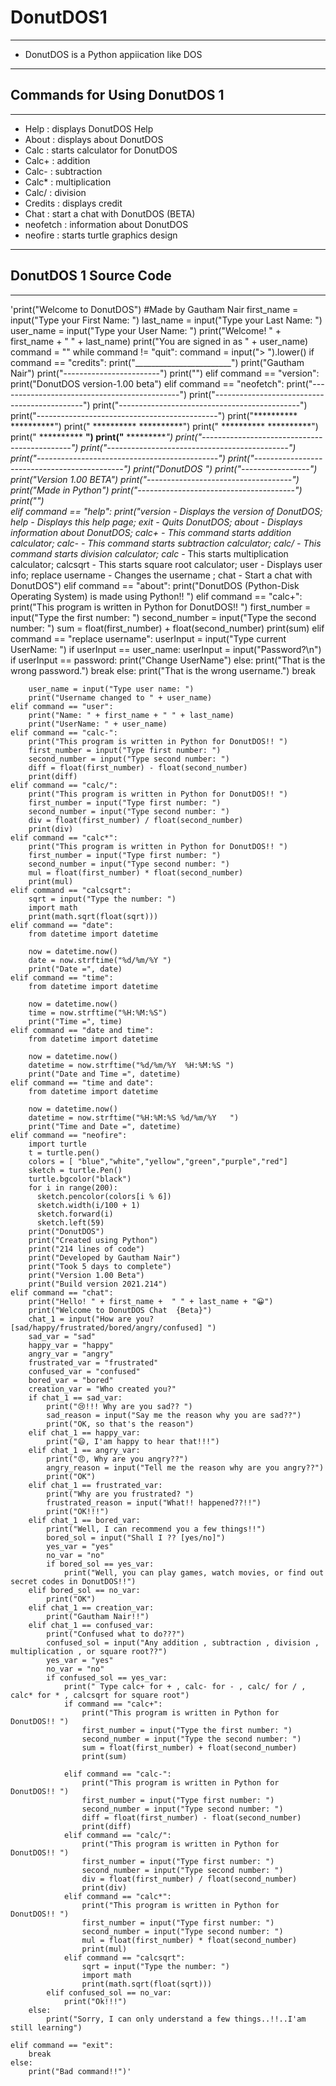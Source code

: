 # DonutDOS1
-----------------------------------------------
- DonutDOS is a Python appiication like DOS
-----------------------------------------------
## Commands for Using DonutDOS 1
-----------------------------------------------

- Help : displays DonutDOS Help
- About : displays about DonutDOS
- Calc : starts calculator for DonutDOS
- Calc+ : addition
- Calc- : subtraction
- Calc* : multiplication
- Calc/ : division
- Credits : displays credit
- Chat : start a chat with DonutDOS (BETA)
- neofetch : information about DonutDOS
- neofire : starts turtle graphics design
----------------------------------------------------
## DonutDOS 1 Source Code
----------------------------------------------------
'print("Welcome to DonutDOS")
#Made by Gautham Nair
first_name = input("Type your First Name: ")
last_name = input("Type your Last Name: ")
user_name = input("Type your User Name: ")
print("Welcome! " + first_name  + " " +  last_name)
print("You are signed in as " + user_name)
command = ""
while command != "quit":
	command = input("> ").lower()
	if command == "credits":
		print("________________________")
		print("Gautham Nair")
		print("------------------------")
		print("")
	elif command == "version":
		print("DonutDOS version-1.00 beta")
	elif command == "neofetch":
		print("---------------------------------------------")
		print("---------------------------------------------")
		print("---------------------------------------------")
		print("---------------------------------------------")
		print("**********     **********")
		print(" **********   **********")
		print("  ********** **********")
		print(" **********   **********")
		print("**********     **********")
		print("---------------------------------------------")
		print("---------------------------------------------")
		print("---------------------------------------------")
		print("---------------------------------------------")
		print("DonutDOS ")
		print("-----------------")
		print("Version 1.00 BETA")
		print("------------------------------------")
		print("Made in Python")
		print("---------------------------------------")
		print("")	
	elif command == "help":
		print("version - Displays the version of DonutDOS; help - Displays this help page; exit - Quits DonutDOS; about - Displays information about DonutDOS; calc+ - This command starts addition calculator; calc- - This command starts subtraction calculator; calc/ - This command starts division calculator; calc* - This starts multiplication calculator; calcsqrt - This starts square root calculator; user - Displays user info; replace username - Changes the username ; chat - Start a chat with DonutDOS")
	elif command == "about":
		print("DonutDOS (Python-Disk Operating System) is made using Python!! ")
	elif command == "calc+":
		print("This program is written in Python for DonutDOS!! ")
		first_number = input("Type the first number: ")
		second_number = input("Type the second number: ")
		sum = float(first_number) + float(second_number)
		print(sum)
	elif command == "replace username":
		userInput = input("Type current UserName: ")
		if userInput == user_name:
			userInput = input("Password?\n")
			if userInput == password:
				print("Change UserName")
			else:
				print("That is the wrong password.")
				break
		else:
    			print("That is the wrong username.")
    			break

		user_name = input("Type user name: ")
		print("Username changed to " + user_name)	
	elif command == "user":
		print("Name: " + first_name + " " + last_name)
		print("UserName: " + user_name)	
	elif command == "calc-":
		print("This program is written in Python for DonutDOS!! ")
		first_number = input("Type first number: ")
		second_number = input("Type second number: ")
		diff = float(first_number) - float(second_number)
		print(diff)
	elif command == "calc/":
		print("This program is written in Python for DonutDOS!! ")
		first_number = input("Type first number: ")
		second_number = input("Type second number: ")
		div = float(first_number) / float(second_number)
		print(div)
	elif command == "calc*":
		print("This program is written in Python for DonutDOS!! ")
		first_number = input("Type first number: ")
		second_number = input("Type second number: ")
		mul = float(first_number) * float(second_number)
		print(mul)	
	elif command == "calcsqrt":
		sqrt = input("Type the number: ")
		import math
		print(math.sqrt(float(sqrt)))	
	elif command == "date":
		from datetime import datetime

		now = datetime.now()
		date = now.strftime("%d/%m/%Y ")
		print("Date =", date)
	elif command == "time":
		from datetime import datetime

		now = datetime.now()
		time = now.strftime("%H:%M:%S")
		print("Time =", time)	
	elif command == "date and time":
		from datetime import datetime

		now = datetime.now()
		datetime = now.strftime("%d/%m/%Y  %H:%M:%S ")
		print("Date and Time =", datetime)	
	elif command == "time and date":
		from datetime import datetime

		now = datetime.now()
		datetime = now.strftime("%H:%M:%S %d/%m/%Y   ")
		print("Time and Date =", datetime)	
	elif command == "neofire":
		import turtle
		t = turtle.pen()
		colors = [ "blue","white","yellow","green","purple","red"]
		sketch = turtle.Pen()
		turtle.bgcolor("black")
		for i in range(200):
 		  sketch.pencolor(colors[i % 6])
 		  sketch.width(i/100 + 1)
 		  sketch.forward(i)
 		  sketch.left(59) 
		print("DonutDOS")
		print("Created using Python")
		print("214 lines of code")
		print("Developed by Gautham Nair")
		print("Took 5 days to complete")
		print("Version 1.00 Beta")
		print("Build version 2021.214")
	elif command == "chat":
		print("Hello! " + first_name +  " " + last_name + "😀")
		print("Welcome to DonutDOS Chat  {Beta}")
		chat_1 = input("How are you? [sad/happy/frustrated/bored/angry/confused] ")
		sad_var = "sad"
		happy_var = "happy"
		angry_var = "angry"
		frustrated_var = "frustrated"
		confused_var = "confused"
		bored_var = "bored"
		creation_var = "Who created you?"
		if chat_1 == sad_var:
			print("😢!!! Why are you sad?? ")
			sad_reason = input("Say me the reason why you are sad??")
			print("OK, so that's the reason")
		elif chat_1 == happy_var:
			print("😄, I'am happy to hear that!!!")
		elif chat_1 == angry_var:
			print("😠, Why are you angry??")
			angry_reason = input("Tell me the reason why are you angry??")
			print("OK")
		elif chat_1 == frustrated_var:
			print("Why are you frustrated? ")
			frustrated_reason = input("What!! happened??!!")
			print("OK!!!")
		elif chat_1 == bored_var:
			print("Well, I can recommend you a few things!!")
			bored_sol = input("Shall I ?? [yes/no]")
			yes_var = "yes"
			no_var = "no"
			if bored_sol == yes_var:
				print("Well, you can play games, watch movies, or find out  secret codes in DonutDOS!!")
		elif bored_sol == no_var:	 
			print("OK")
		elif chat_1 == creation_var:
			print("Gautham Nair!!")	
		elif chat_1 == confused_var:
			print("Confused what to do???")
			confused_sol = input("Any addition , subtraction , division , multiplication , or square root??")
			yes_var = "yes"
			no_var = "no"
			if confused_sol == yes_var:
				print(" Type calc+ for + , calc- for - , calc/ for / , calc* for * , calcsqrt for square root")
				if command == "calc+":
					print("This program is written in Python for DonutDOS!! ")
					first_number = input("Type the first number: ")
					second_number = input("Type the second number: ")
					sum = float(first_number) + float(second_number)
					print(sum)
					
				elif command == "calc-":
					print("This program is written in Python for DonutDOS!! ")
					first_number = input("Type first number: ")
					second_number = input("Type second number: ")
					diff = float(first_number) - float(second_number)
					print(diff)
				elif command == "calc/":
					print("This program is written in Python for DonutDOS!! ")
					first_number = input("Type first number: ")
					second_number = input("Type second number: ")
					div = float(first_number) / float(second_number)
					print(div)
				elif command == "calc*":
					print("This program is written in Python for DonutDOS!! ")
					first_number = input("Type first number: ")
					second_number = input("Type second number: ")
					mul = float(first_number) * float(second_number)
					print(mul)	
				elif command == "calcsqrt":
					sqrt = input("Type the number: ")
					import math
					print(math.sqrt(float(sqrt)))
			elif confused_sol == no_var:
				print("Ok!!!")					  	 
		else:
			print("Sorry, I can only understand a few things..!!..I'am still learning")	
			
	elif command == "exit":
		break
	else:
		print("Bad command!!")'
